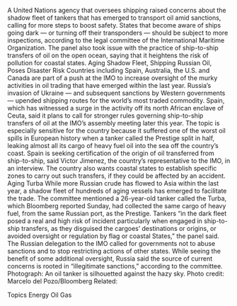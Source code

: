 A United Nations agency that oversees shipping raised concerns about the shadow fleet of tankers that has emerged to transport oil amid sanctions, calling for more steps to boost safety.
States that become aware of ships going dark — or turning off their transponders — should be subject to more inspections, according to the legal committee of the International Maritime Organization.
The panel also took issue with the practice of ship-to-ship transfers of oil on the open ocean, saying that it heightens the risk of pollution for coastal states.
Aging Shadow Fleet, Shipping Russian Oil, Poses Disaster Risk
Countries including Spain, Australia, the U.S. and Canada are part of a push at the IMO to increase oversight of the murky activities in oil trading that have emerged within the last year. Russia’s invasion of Ukraine — and subsequent sanctions by Western governments — upended shipping routes for the world’s most traded commodity.
Spain, which has witnessed a surge in the activity off its north African enclave of Ceuta, said it plans to call for stronger rules governing ship-to-ship transfers of oil at the IMO’s assembly meeting later this year.
The topic is especially sensitive for the country because it suffered one of the worst oil spills in European history when a tanker called the Prestige split in half, leaking almost all its cargo of heavy fuel oil into the sea off the country’s coast.
Spain is seeking certification of the origin of oil transferred from ship-to-ship, said Victor Jimenez, the country’s representative to the IMO, in an interview. The country also wants coastal states to establish specific zones to carry out such transfers, if they could be affected by an accident.
Aging Turba
While more Russian crude has flowed to Asia within the last year, a shadow fleet of hundreds of aging vessels has emerged to facilitate the trade. The committee mentioned a 26-year-old tanker called the Turba, which Bloomberg reported Sunday, had collected the same cargo of heavy fuel, from the same Russian port, as the Prestige.
Tankers “in the dark fleet posed a real and high risk of incident particularly when engaged in ship-to-ship transfers, as they disguised the cargoes’ destinations or origins, or avoided oversight or regulation by flag or coastal States,” the panel said.
The Russian delegation to the IMO called for governments not to abuse sanctions and to stop restricting actions of other states. While seeing the benefit of some additional oversight, Russia said the source of current concerns is rooted in “illegitimate sanctions,” according to the committee.
Photograph: An oil tanker is silhouetted against the hazy sky. Photo credit: Marcelo del Pozo/Bloomberg
Related:

Topics
Energy
Oil Gas
